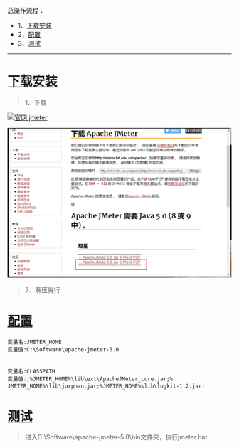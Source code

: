 总操作流程：
- 1、[下载安装](#jmeter-01)
- 2、[配置](#jmeter-02)
- 3、[测试](#jmeter-03)

***

# <a name="jmeter-01" href="#" >下载安装</a>


> 1、下载

[![](https://img.shields.io/badge/官网-jmeter-red.svg "官网 jmeter")](http://jmeter.apache.org/download_jmeter.cgi)

![](image/1-1.png)

> 2、解压就行

# <a name="jmeter-02" href="#" >配置</a>

```
变量名:JMETER_HOME
变量值:C:\Software\apache-jmeter-5.0


变量名:CLASSPATH
变量值:;%JMETER_HOME%\lib\ext\ApacheJMeter_core.jar;% JMETER_HOME%\lib\jorphan.jar;%JMETER_HOME%\lib\logkit-1.2.jar;

```

# <a name="jmeter-03" href="#" >测试</a>

>进入C:\Software\apache-jmeter-5.0\bin文件夹，执行jmeter.bat

